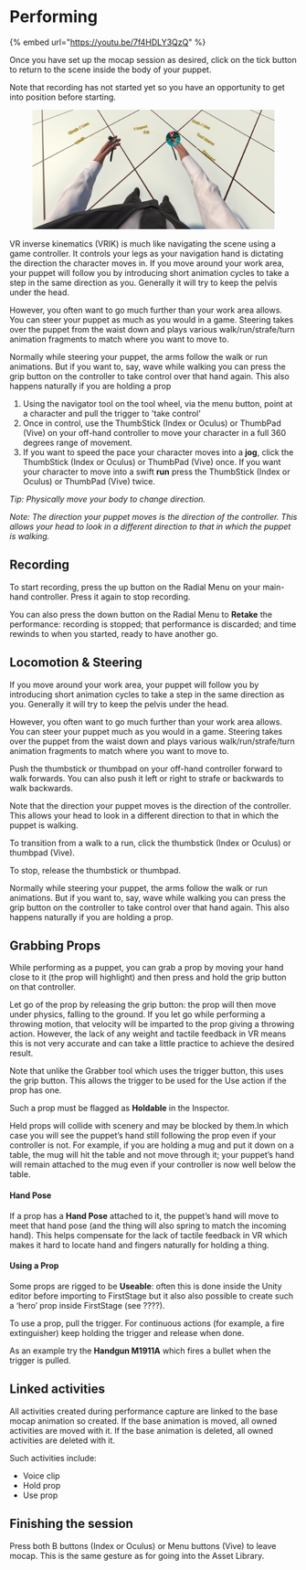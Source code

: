 # Performing

{% embed url="https://youtu.be/7f4HDLY3QzQ" %}

Once you have set up the mocap session as desired, click on the tick button to return to the scene inside the body of your puppet.

Note that recording has not started yet so you have an opportunity to get into position before starting.

<figure><img src="../../.gitbook/assets/DUMMY 2023-02-10 15-44-43 (1).jpg" alt=""><figcaption></figcaption></figure>

VR inverse kinematics (VRIK) is much like navigating the scene using a game controller. It controls your legs as your navigation hand is dictating the direction the character moves in. If you move around your work area, your puppet will follow you by introducing short animation cycles to take a step in the same direction as you. Generally it will try to keep the pelvis under the head.&#x20;

However, you often want to go much further than your work area allows. You can steer your puppet as much as you would in a game. Steering takes over the puppet from the waist down and plays various walk/run/strafe/turn animation fragments to match where you want to move to.

Normally while steering your puppet, the arms follow the walk or run animations. But if you want to, say, wave while walking you can press the grip button on the controller to take control over that hand again. This also happens naturally if you are holding a prop

1. Using the navigator tool on the tool wheel, via the menu button, point at a character and pull the trigger to 'take control'
2. Once in control, use the ThumbStick (Index or Oculus) or ThumbPad (Vive) on your off-hand controller to move your character in a full 360 degrees range of movement.
3. If you want to speed the pace your character moves into a **jog**, click the ThumbStick (Index or Oculus) or ThumbPad (Vive) once. If you want your character to move into a swift **run** press the ThumbStick (Index or Oculus) or ThumbPad (Vive) twice.

_Tip: Physically move your body to change direction._

_Note: The direction your puppet moves is the direction of the controller. This allows your head to look in a different direction to that in which the puppet is walking._

## Recording <a href="#_xertxvulriv6" id="_xertxvulriv6"></a>

To start recording, press the up button on the Radial Menu on your main-hand controller. Press it again to stop recording.

You can also press the down button on the Radial Menu to **Retake** the performance: recording is stopped; that performance is discarded; and time rewinds to when you started, ready to have another go.

## Locomotion & Steering <a href="#_i9lt7mhoz7jk" id="_i9lt7mhoz7jk"></a>

If you move around your work area, your puppet will follow you by introducing short animation cycles to take a step in the same direction as you. Generally it will try to keep the pelvis under the head.

However, you often want to go much further than your work area allows. You can steer your puppet much as you would in a game. Steering takes over the puppet from the waist down and plays various walk/run/strafe/turn animation fragments to match where you want to move to.

Push the thumbstick or thumbpad on your off-hand controller forward to walk forwards. You can also push it left or right to strafe or backwards to walk backwards.

Note that the direction your puppet moves is the direction of the controller. This allows your head to look in a different direction to that in which the puppet is walking.

To transition from a walk to a run, click the thumbstick (Index or Oculus) or thumbpad (Vive).

To stop, release the thumbstick or thumbpad.

Normally while steering your puppet, the arms follow the walk or run animations. But if you want to, say, wave while walking you can press the grip button on the controller to take control over that hand again. This also happens naturally if you are holding a prop.

## Grabbing Props <a href="#_s10glb5g2dkj" id="_s10glb5g2dkj"></a>

While performing as a puppet, you can grab a prop by moving your hand close to it (the prop will highlight) and then press and hold the grip button on that controller.

Let go of the prop by releasing the grip button: the prop will then move under physics, falling to the ground. If you let go while performing a throwing motion, that velocity will be imparted to the prop giving a throwing action. However, the lack of any weight and tactile feedback in VR means this is not very accurate and can take a little practice to achieve the desired result.

Note that unlike the Grabber tool which uses the trigger button, this uses the grip button. This allows the trigger to be used for the Use action if the prop has one.

Such a prop must be flagged as **Holdable** in the Inspector.

Held props will collide with scenery and may be blocked by them.In which case you will see the puppet’s hand still following the prop even if your controller is not. For example, if you are holding a mug and put it down on a table, the mug will hit the table and not move through it; your puppet’s hand will remain attached to the mug even if your controller is now well below the table.

#### Hand Pose <a href="#_mpovb6qfqqey" id="_mpovb6qfqqey"></a>

If a prop has a **Hand Pose** attached to it, the puppet’s hand will move to meet that hand pose (and the thing will also spring to match the incoming hand). This helps compensate for the lack of tactile feedback in VR which makes it hard to locate hand and fingers naturally for holding a thing.

#### Using a Prop <a href="#_hj8cn7uo3sn8" id="_hj8cn7uo3sn8"></a>

Some props are rigged to be **Useable**: often this is done inside the Unity editor before importing to FirstStage but it also also possible to create such a ‘hero’ prop inside FirstStage (see ????).

To use a prop, pull the trigger. For continuous actions (for example, a fire extinguisher) keep holding the trigger and release when done.

As an example try the **Handgun M1911A** which fires a bullet when the trigger is pulled.

## Linked activities <a href="#_rn76ssp6tnyb" id="_rn76ssp6tnyb"></a>

All activities created during performance capture are linked to the base mocap animation so created. If the base animation is moved, all owned activities are moved with it. If the base animation is deleted, all owned activities are deleted with it.

Such activities include:

* Voice clip
* Hold prop
* Use prop

## Finishing the session <a href="#_z4oeqcemfesk" id="_z4oeqcemfesk"></a>

Press both B buttons (Index or Oculus) or Menu buttons (Vive) to leave mocap. This is the same gesture as for going into the Asset Library.
